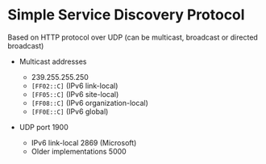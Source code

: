 # Simple Service Discovery Protocol

Based on HTTP protocol over UDP (can be multicast, broadcast or directed broadcast)

* Multicast addresses
  * 239.255.255.250
  * `[FF02::C]` (IPv6 link-local)
  * `[FF05::C]` (IPv6 site-local)
  * `[FF08::C]` (IPv6 organization-local)
  * `[FF0E::C]` (IPv6 global)

* UDP port 1900
  * IPv6 link-local 2869 (Microsoft)
  * Older implementations 5000

